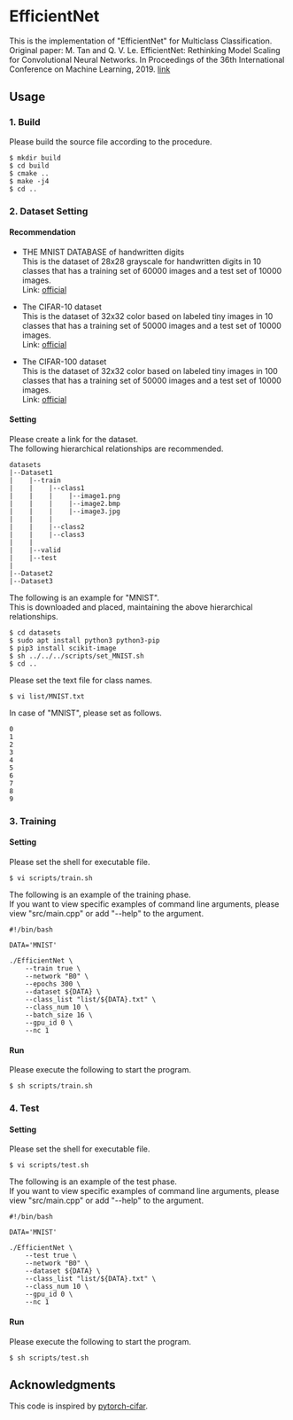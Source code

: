 # EfficientNet
This is the implementation of "EfficientNet" for Multiclass Classification.<br>
Original paper: M. Tan and Q. V. Le. EfficientNet: Rethinking Model Scaling for Convolutional Neural Networks. In Proceedings of the 36th International Conference on Machine Learning, 2019. [link](https://proceedings.mlr.press/v97/tan19a.html?ref=ji)

## Usage

### 1. Build
Please build the source file according to the procedure.
~~~
$ mkdir build
$ cd build
$ cmake ..
$ make -j4
$ cd ..
~~~

### 2. Dataset Setting

#### Recommendation
- THE MNIST DATABASE of handwritten digits<br>
This is the dataset of 28x28 grayscale for handwritten digits in 10 classes that has a training set of 60000 images and a test set of 10000 images.<br>
Link: [official](http://yann.lecun.com/exdb/mnist/)

- The CIFAR-10 dataset<br>
This is the dataset of 32x32 color based on labeled tiny images in 10 classes that has a training set of 50000 images and a test set of 10000 images.<br>
Link: [official](https://www.cs.toronto.edu/~kriz/cifar.html)

- The CIFAR-100 dataset<br>
This is the dataset of 32x32 color based on labeled tiny images in 100 classes that has a training set of 50000 images and a test set of 10000 images.<br>
Link: [official](https://www.cs.toronto.edu/~kriz/cifar.html)

#### Setting

Please create a link for the dataset.<br>
The following hierarchical relationships are recommended.

~~~
datasets
|--Dataset1
|    |--train
|    |    |--class1
|    |    |    |--image1.png
|    |    |    |--image2.bmp
|    |    |    |--image3.jpg
|    |    |
|    |    |--class2
|    |    |--class3
|    |
|    |--valid
|    |--test
|
|--Dataset2
|--Dataset3
~~~

The following is an example for "MNIST".<br>
This is downloaded and placed, maintaining the above hierarchical relationships.
~~~
$ cd datasets
$ sudo apt install python3 python3-pip
$ pip3 install scikit-image
$ sh ../../../scripts/set_MNIST.sh
$ cd ..
~~~

Please set the text file for class names.
~~~
$ vi list/MNIST.txt
~~~

In case of "MNIST", please set as follows.
~~~
0
1
2
3
4
5
6
7
8
9
~~~

### 3. Training

#### Setting
Please set the shell for executable file.
~~~
$ vi scripts/train.sh
~~~
The following is an example of the training phase.<br>
If you want to view specific examples of command line arguments, please view "src/main.cpp" or add "--help" to the argument.
~~~
#!/bin/bash

DATA='MNIST'

./EfficientNet \
    --train true \
    --network "B0" \
    --epochs 300 \
    --dataset ${DATA} \
    --class_list "list/${DATA}.txt" \
    --class_num 10 \
    --batch_size 16 \
    --gpu_id 0 \
    --nc 1
~~~

#### Run
Please execute the following to start the program.
~~~
$ sh scripts/train.sh
~~~

### 4. Test

#### Setting
Please set the shell for executable file.
~~~
$ vi scripts/test.sh
~~~
The following is an example of the test phase.<br>
If you want to view specific examples of command line arguments, please view "src/main.cpp" or add "--help" to the argument.
~~~
#!/bin/bash

DATA='MNIST'

./EfficientNet \
    --test true \
    --network "B0" \
    --dataset ${DATA} \
    --class_list "list/${DATA}.txt" \
    --class_num 10 \
    --gpu_id 0 \
    --nc 1
~~~

#### Run
Please execute the following to start the program.
~~~
$ sh scripts/test.sh
~~~


## Acknowledgments
This code is inspired by [pytorch-cifar](https://github.com/kuangliu/pytorch-cifar).

